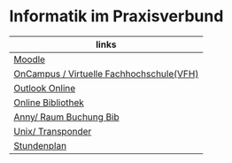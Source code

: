   # Informatik im Praxisverbund 
|links|
|----|
| [Moodle](https://moodle.hs-emden-leer.de/moodle/) 
| [OnCampus / Virtuelle Fachhochschule(VFH)](https://moodalis.oncampus.de/login.php?jswitch=page3) 
| [Outlook Online](https://owa.hs-emden-leer.de/owa/auth/logon.aspx?replaceCurrent=1&reason=3&url=https%3a%2f%2fowa.hs-emden-leer.de%2fowa%2f) 
| [Online Bibliothek](https://opac.lbs-emden.gbv.de/DB=2/LNG=DU/)|[E Campus](https://ecampus.hs-emden-leer.de/qisserver/pages/cs/sys/portal/hisinoneStartPage.faces)|[Stundenplan](https://timetable.hs-emden-leer.de/moses/index.html)
| [Anny/ Raum Buchung Bib](https://anny.co/b/de-formal/hochschule-emden-leer/resources?group=387)
| [Unix/ Transponder](https://secure.et-inf.fho-emden.de/Transponder/login.php)
| [Stundenplan](https://timetable.hs-emden-leer.de/moses/index.html)
